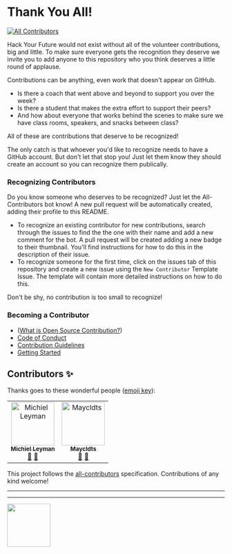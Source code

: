 # Thank You All!

[![All Contributors](https://img.shields.io/badge/all_contributors-2-orange.svg?style=flat-square)](#contributors)

Hack Your Future would not exist without all of the volunteer contributions, big and little.  To make sure everyone gets the recognition they deserve we invite you to add anyone to this repository who you think deserves a little round of applause.

Contributions can be anything, even work that doesn't appear on GitHub.
* Is there a coach that went above and beyond to support you over the week?
* Is there a student that makes the extra effort to support their peers?  
* And how about everyone that works behind the scenes to make sure we have class rooms, speakers, and snacks between class?   

All of these are contributions that deserve to be recognized!

The only catch is that whoever you'd like to recognize needs to have a GitHub account. But don't let that stop you!  Just let them know they should create an account so you can recognize them publically.

### Recognizing Contributors

Do you know someone who deserves to be recognized?  Just let the All-Contributors bot know! A new pull request will be automatically created, adding their profile to this README.
* To recognize an existing contributor for new contributions, search through the issues to find the the one with their name and add a new comment for the bot.  A pull request will be created adding a new badge to their thumbnail.  You'll find instructions for how to do this in the description of their issue.
* To recognize someone for the first time, click on the issues tab of this repository and create a new issue using the `New Contributor` Template Issue. The template will contain more detailed instructions on how to do this.   

Don't be shy, no contribution is too small to recognize!



### Becoming a Contributor
* ([What is Open Source Contribution?](https://github.com/freeCodeCamp/how-to-contribute-to-open-source))
* [Code of Conduct](./code-of-conduct.md)
* [Contribution Guidelines](./guidelines.md)
* [Getting Started](./getting-started.md)


## Contributors ✨

Thanks goes to these wonderful people ([emoji key](https://allcontributors.org/docs/en/emoji-key)):

<!-- ALL-CONTRIBUTORS-LIST:START - Do not remove or modify this section -->
<!-- prettier-ignore -->
<table>
  <tr>
    <td align="center"><a href="https://github.com/MichielLeyman"><img src="https://avatars0.githubusercontent.com/u/15386836?v=4" width="100px;" alt="Michiel Leyman"/><br /><sub><b>Michiel Leyman</b></sub></a><br /><a href="#question-MichielLeyman" title="Answering Questions">💬</a> <a href="#userTesting-MichielLeyman" title="User Testing">📓</a></td>
    <td align="center"><a href="https://github.com/Maycldts"><img src="https://avatars3.githubusercontent.com/u/46709840?v=4" width="100px;" alt="Maycldts"/><br /><sub><b>Maycldts</b></sub></a><br /><a href="#ideas-Maycldts" title="Ideas, Planning, & Feedback">🤔</a> <a href="#business-Maycldts" title="Business development">💼</a></td>
  </tr>
</table>

<!-- ALL-CONTRIBUTORS-LIST:END -->

This project follows the [all-contributors](https://github.com/all-contributors/all-contributors) specification. Contributions of any kind welcome!


<hr>
<hr>
<a href="https://hackyourfuture.be" target="_blank"><img
    src="https://user-images.githubusercontent.com/18554853/63941625-4c7c3d00-ca6c-11e9-9a76-8d5e3632fe70.jpg"
    width="100" height="100"></a>
